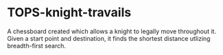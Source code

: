 # TOPS-knight-travails

A chessboard created which allows a knight to legally move throughout it. Given a start point and destination, it finds the shortest distance utlizing breadth-first search. 
